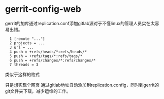 # gerrit-config-web
  gerrit的加库通过replication.conf添加gitlab源对于不懂linux的管理人员实在太容易出错。
```
  1 [remote "..."]
  2 projects = ...
  3 url = ...
  4 push = +refs/heads/*:refs/heads/*
  5 push = +refs/tags/*:refs/tags/*
  6 push = +refs/changes/*:refs/changes/*
  7 threads = 3
```
 类似于这样的格式

 只是想实现个网页
 通过gitlab地址自动添加到replication.config，同时到gerrit的git文件夹下载，减少运维的工作。
